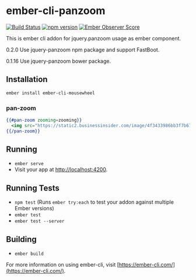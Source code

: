 # ember-cli-panzoom

[![Build Status](https://travis-ci.org/systembugtj/ember-cli-panzoom.svg?branch=master)](https://travis-ci.org/systembugtj/ember-cli-panzoom)
[![npm version](https://badge.fury.io/js/ember-cli-panzoom.svg)](https://badge.fury.io/js/ember-cli-panzoom)
[![Ember Observer Score](http://emberobserver.com/badges/ember-cli-panzoom.svg)](http://emberobserver.com/addons/ember-cli-panzoom)


This is ember cli addon for jquery.panzoom usage as ember component.

0.2.0
Use jquery-panzoom npm package and support FastBoot.

0.1.16
Use jquery-panzoom bower package.

## Installation

```bash
ember install ember-cli-mousewheel
```

### pan-zoom

```hbs
{{#pan-zoom zooming=zooming}}
  <img src="https://static2.businessinsider.com/image/4f3433986bb3f7b67a00003c/a-parasite-found-in-cats-could-be-manipulating-our-brains.jpg">
{{/pan-zoom}}
```

## Running

* `ember serve`
* Visit your app at [http://localhost:4200](http://localhost:4200).

## Running Tests

* `npm test` (Runs `ember try:each` to test your addon against multiple Ember versions)
* `ember test`
* `ember test --server`

## Building

* `ember build`

For more information on using ember-cli, visit [https://ember-cli.com/](https://ember-cli.com/).
